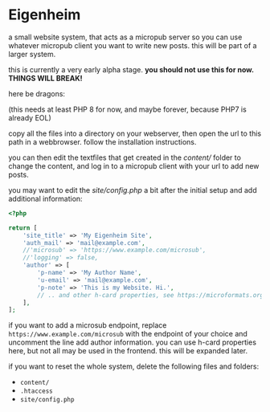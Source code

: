 # Eigenheim

a small website system, that acts as a micropub server so you can use whatever micropub client you want to write new posts. this will be part of a larger system.

this is currently a very early alpha stage. **you should not use this for now. THINGS WILL BREAK!**

here be dragons:

(this needs at least PHP 8 for now, and maybe forever, because PHP7 is already EOL)

copy all the files into a directory on your webserver, then open the url to this path in a webbrowser. follow the installation instructions.

you can then edit the textfiles that get created in the *content/* folder to change the content, and log in to a micropub client with your url to add new posts.

you may want to edit the *site/config.php* a bit after the initial setup and add additional information:

```php
<?php

return [
	'site_title' => 'My Eigenheim Site',
	'auth_mail' => 'mail@example.com',
	//'microsub' => 'https://www.example.com/microsub',
	//'logging' => false,
	'author' => [
		'p-name' => 'My Author Name',
		'u-email' => 'mail@example.com',
		'p-note' => 'This is my Website. Hi.',
		// .. and other h-card properties, see https://microformats.org/wiki/h-card#Properties for an overview
	],
];

```

if you want to add a microsub endpoint, replace `https://www.example.com/microsub` with the endpoint of your choice and uncomment the line
add author information. you can use h-card properties here, but not all may be used in the frontend. this will be expanded later.

if you want to reset the whole system, delete the following files and folders:
- `content/`
- `.htaccess`
- `site/config.php`
